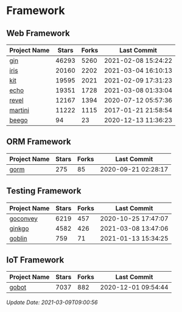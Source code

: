 # Framework

## Web Framework
| Project Name | Stars | Forks | Last Commit |
| ------------ | ----- | ----- | ----------- |
| [gin](https://github.com/gin-gonic/gin) | 46293 | 5260 | 2021-02-08 15:24:22 |
| [iris](https://github.com/kataras/iris) | 20160 | 2202 | 2021-03-04 16:10:13 |
| [kit](https://github.com/go-kit/kit) | 19595 | 2021 | 2021-02-09 17:31:23 |
| [echo](https://github.com/labstack/echo) | 19351 | 1728 | 2021-03-08 01:33:04 |
| [revel](https://github.com/revel/revel) | 12167 | 1394 | 2020-07-12 05:57:36 |
| [martini](https://github.com/go-martini/martini) | 11222 | 1115 | 2017-01-21 21:58:54 |
| [beego](https://github.com/astaxie/beego) | 94 | 23 | 2020-12-13 11:36:23 |

## ORM Framework
| Project Name | Stars | Forks | Last Commit |
| ------------ | ----- | ----- | ----------- |
| [gorm](https://github.com/jinzhu/gorm) | 275 | 85 | 2020-09-21 02:28:17 |

## Testing Framework
| Project Name | Stars | Forks | Last Commit |
| ------------ | ----- | ----- | ----------- |
| [goconvey](https://github.com/smartystreets/goconvey) | 6219 | 457 | 2020-10-25 17:47:07 |
| [ginkgo](https://github.com/onsi/ginkgo) | 4582 | 426 | 2021-03-08 13:47:06 |
| [goblin](https://github.com/franela/goblin) | 759 | 71 | 2021-01-13 15:34:25 |

## IoT Framework
| Project Name | Stars | Forks | Last Commit |
| ------------ | ----- | ----- | ----------- |
| [gobot](https://github.com/hybridgroup/gobot) | 7037 | 882 | 2020-12-01 09:54:44 |

*Update Date: 2021-03-09T09:00:56*